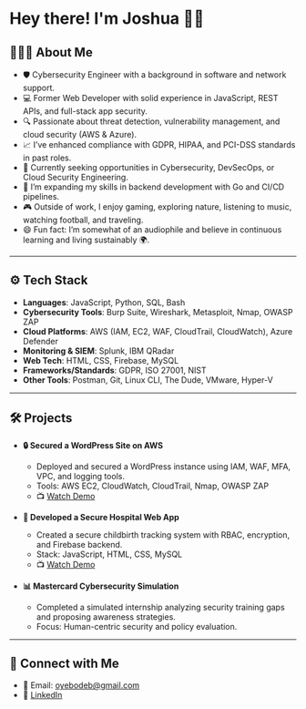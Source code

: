 # Hey there! I'm Joshua 👋🏾

## 👨🏾‍💻 About Me

- 🛡️ Cybersecurity Engineer with a background in software and network support.
- 💻 Former Web Developer with solid experience in JavaScript, REST APIs, and full-stack app security.
- 🔍 Passionate about threat detection, vulnerability management, and cloud security (AWS & Azure).
- 📈 I’ve enhanced compliance with GDPR, HIPAA, and PCI-DSS standards in past roles.
- 🚀 Currently seeking opportunities in Cybersecurity, DevSecOps, or Cloud Security Engineering.
- 🌱 I’m expanding my skills in backend development with Go and CI/CD pipelines.
- 🎮 Outside of work, I enjoy gaming, exploring nature, listening to music, watching football, and traveling.
- 😄 Fun fact: I’m somewhat of an audiophile and believe in continuous learning and living sustainably 🌍.

---

## ⚙️ Tech Stack

- **Languages**: JavaScript, Python, SQL, Bash
- **Cybersecurity Tools**: Burp Suite, Wireshark, Metasploit, Nmap, OWASP ZAP
- **Cloud Platforms**: AWS (IAM, EC2, WAF, CloudTrail, CloudWatch), Azure Defender
- **Monitoring & SIEM**: Splunk, IBM QRadar
- **Web Tech**: HTML, CSS, Firebase, MySQL
- **Frameworks/Standards**: GDPR, ISO 27001, NIST
- **Other Tools**: Postman, Git, Linux CLI, The Dude, VMware, Hyper-V

---

## 🛠️ Projects

- **🔒 Secured a WordPress Site on AWS**  
  - Deployed and secured a WordPress instance using IAM, WAF, MFA, VPC, and logging tools.  
  - Tools: AWS EC2, CloudWatch, CloudTrail, Nmap, OWASP ZAP  
  - 📺 [Watch Demo](https://youtu.be/A-kLyfUdjTM)

- **🏥 Developed a Secure Hospital Web App**  
  - Created a secure childbirth tracking system with RBAC, encryption, and Firebase backend.  
  - Stack: JavaScript, HTML, CSS, MySQL  
  - 📺 [Watch Demo](https://youtu.be/wTZGTW0yJvs)

- **📊 Mastercard Cybersecurity Simulation**  
  - Completed a simulated internship analyzing security training gaps and proposing awareness strategies.  
  - Focus: Human-centric security and policy evaluation.

---

## 🤝 Connect with Me

- 📧 Email: oyebodeb@gmail.com  
- 💼 [LinkedIn](https://www.linkedin.com/in/cobargram/)  

